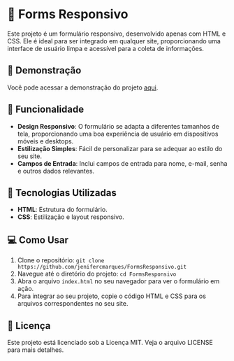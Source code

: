 # 🌟 Forms Responsivo
Este projeto é um formulário responsivo, desenvolvido apenas com HTML e CSS. Ele é ideal para ser integrado em qualquer site, proporcionando uma interface de usuário limpa e acessível para a coleta de informações.

## 🎥 Demonstração
Você pode acessar a demonstração do projeto [aqui](https://jenifercmarques.github.io/FormsResponsivo/).

## 🎨 Funcionalidade
- **Design Responsivo**: O formulário se adapta a diferentes tamanhos de tela, proporcionando uma boa experiência de usuário em dispositivos móveis e desktops.
- **Estilização Simples**: Fácil de personalizar para se adequar ao estilo do seu site.
- **Campos de Entrada**: Inclui campos de entrada para nome, e-mail, senha e outros dados relevantes.

## 🚀 Tecnologias Utilizadas
- **HTML**: Estrutura do formulário.
- **CSS**: Estilização e layout responsivo.

## 💻 Como Usar
1. Clone o repositório: `git clone https://github.com/jenifercmarques/FormsResponsivo.git`
2. Navegue até o diretório do projeto: `cd FormsResponsivo`
3. Abra o arquivo `index.html` no seu navegador para ver o formulário em ação.
4. Para integrar ao seu projeto, copie o código HTML e CSS para os arquivos correspondentes no seu site.

## 📝 Licença
Este projeto está licenciado sob a Licença MIT. Veja o arquivo LICENSE para mais detalhes.
